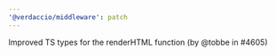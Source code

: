 ```yaml
---
'@verdaccio/middleware': patch
---
```


Improved TS types for the renderHTML function (by @tobbe in #4605)
